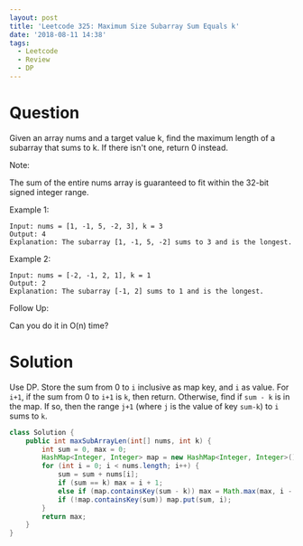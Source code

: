 ```yaml
---
layout: post
title: 'Leetcode 325: Maximum Size Subarray Sum Equals k'
date: '2018-08-11 14:38'
tags:
  - Leetcode
  - Review
  - DP
---
```


# Question
Given an array nums and a target value k, find the maximum length of a subarray that sums to k. If there isn't one, return 0 instead.

Note:

The sum of the entire nums array is guaranteed to fit within the 32-bit signed integer range.

Example 1:

```
Input: nums = [1, -1, 5, -2, 3], k = 3
Output: 4
Explanation: The subarray [1, -1, 5, -2] sums to 3 and is the longest.
```

Example 2:

```
Input: nums = [-2, -1, 2, 1], k = 1
Output: 2
Explanation: The subarray [-1, 2] sums to 1 and is the longest.
```

Follow Up:

Can you do it in O(n) time?

# Solution
Use DP. Store the sum from 0 to `i` inclusive as map key, and `i` as value. For `i+1`, if the sum from 0 to `i+1` is `k`, then return. Otherwise, find if `sum - k` is in the map. If so, then the range `j+1` (where `j` is the value of key `sum-k`) to `i` sums to `k`.

```java
class Solution {
    public int maxSubArrayLen(int[] nums, int k) {
        int sum = 0, max = 0;
        HashMap<Integer, Integer> map = new HashMap<Integer, Integer>();
        for (int i = 0; i < nums.length; i++) {
            sum = sum + nums[i];
            if (sum == k) max = i + 1;
            else if (map.containsKey(sum - k)) max = Math.max(max, i - map.get(sum - k));
            if (!map.containsKey(sum)) map.put(sum, i);
        }
        return max;
    }
}
```

